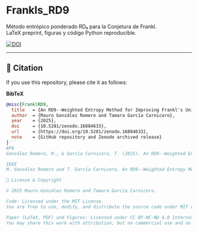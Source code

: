 # Frankls_RD9

Método entrópico ponderado RD₉ para la Conjetura de Frankl.  
LaTeX preprint, figuras y código Python reproducible.  

[![DOI](https://zenodo.org/badge/DOI/10.5281/zenodo.16884633.svg)](https://doi.org/10.5281/zenodo.16884633)

---

## 📑 Citation

If you use this repository, please cite it as follows:

**BibTeX**
```bibtex
@misc{FranklRD9,
  title   = {An RD9--Weighted Entropy Method for Improving Frankl's Union--Closed Sets Bound},
  author  = {Mauro González Romero and Tamara García Carnicero},
  year    = {2025},
  doi     = {10.5281/zenodo.16884633},
  url     = {https://doi.org/10.5281/zenodo.16884633},
  note    = {GitHub repository and Zenodo archived release}
}```
APA
González Romero, M., & García Carnicero, T. (2025). An RD9--Weighted Entropy Method for Improving Frankl's Union--Closed Sets Bound (Version v1.0.3). Zenodo. https://doi.org/10.5281/zenodo.16884633

IEEE
M. González Romero and T. García Carnicero, An RD9--Weighted Entropy Method for Improving Frankl's Union--Closed Sets Bound, Zenodo, Version v1.0.3, 2025. doi: 10.5281/zenodo.16884633.

📜 License & Copyright

© 2025 Mauro González Romero and Tamara García Carnicero.

Code: Licensed under the MIT License.
You are free to use, modify, and distribute the source code under MIT conditions.

Paper (LaTeX, PDF) and Figures: Licensed under CC BY-NC-ND 4.0 International.
You may share this work with attribution, but no commercial use and no derivatives are permitted.
